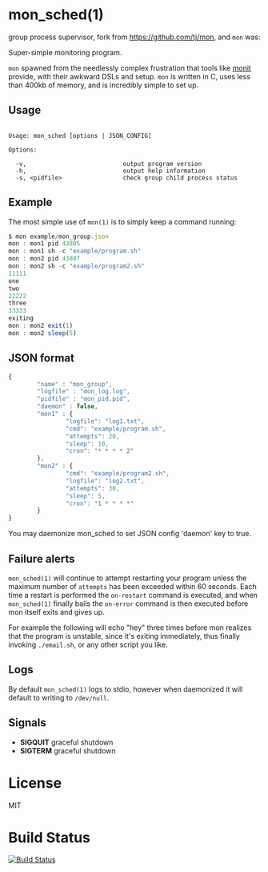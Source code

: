# mon_sched(1)

  group process supervisor, fork from https://github.com/tj/mon, and `mon` was:

  Super-simple monitoring program.

  `mon` spawned from the needlessly complex
  frustration that tools like [monit](http://mmonit.com/monit/)
  provide, with their awkward DSLs and setup. `mon` is written
  in C, uses less than 400kb of memory, and is incredibly simple
  to set up.

## Usage

```

Usage: mon_sched [options | JSON_CONFIG]

Options:

  -v, 		                    output program version
  -h, 		                    output help information
  -s, <pidfile>                 check group child process status

```

## Example

  The most simple use of `mon(1)` is to simply keep a command running:

```js
$ mon example/mon_group.json
mon : mon1 pid 43805
mon : mon1 sh -c "example/program.sh"
mon : mon2 pid 43807
mon : mon2 sh -c "example/program2.sh"
11111
one
two
22222
three
33333
exiting
mon : mon2 exit(1)
mon : mon2 sleep(5)
```

## JSON format

```js
{
        "name" : "mon_group",
        "logfile" : "mon_log.log",
        "pidfile" : "mon_pid.pid",
        "daemon" : false,
        "mon1" : {
                "logfile": "log1.txt",
                "cmd": "example/program.sh",
                "attempts": 20,
                "sleep": 10,
                "cron": "* * * * 2"
        },
        "mon2" : {
                "cmd": "example/program2.sh",
                "logfile": "log2.txt",
                "attempts": 30,
                "sleep": 5,
                "cron": "1 * * * *"
        }
}
```
You may daemonize mon_sched to set JSON config 'daemon' key to true.

## Failure alerts

 `mon_sched(1)` will continue to attempt restarting your program unless the maximum number
 of `attempts` has been exceeded within 60 seconds. Each time a restart is performed
 the `on-restart` command is executed, and when `mon_sched(1)` finally bails the `on-error`
 command is then executed before mon itself exits and gives up.

  For example the following will echo "hey" three times before mon realizes that
  the program is unstable, since it's exiting immediately, thus finally invoking
  `./email.sh`, or any other script you like.

## Logs

  By default `mon_sched(1)` logs to stdio, however when daemonized it will default
  to writing to `/dev/null`.

## Signals

  - __SIGQUIT__ graceful shutdown
  - __SIGTERM__ graceful shutdown

# License

  MIT

# Build Status

  [![Build Status](https://travis-ci.org/lalawue/mon_sched.png)](http://travis-ci.org/lalawue/mon_sched)
